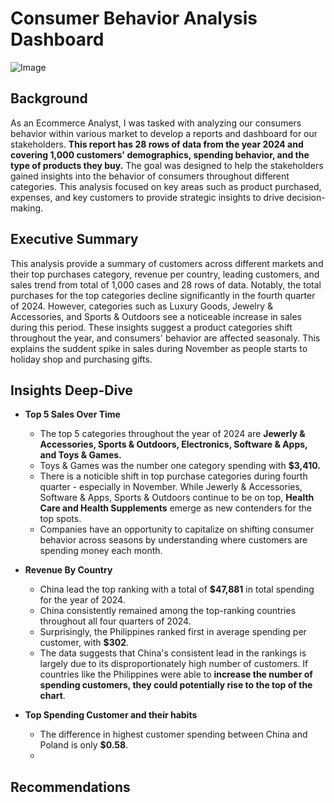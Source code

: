 # Consumer Behavior Analysis Dashboard

![Image](https://github.com/user-attachments/assets/b2b0a43b-7a73-4ab3-80af-7ebe67cc784d)

## Background
As an Ecommerce Analyst, I was tasked with analyzing our consumers behavior within various market to develop a reports and dashboard for our stakeholders. **This report has 28 rows of data from the year 2024 and covering 1,000 customers' demographics, spending behavior, and the type of products they buy.** The goal was designed to help the stakeholders gained insights into the behavior of consumers throughout different categories. This analysis focused on key areas such as product purchased, expenses, and key customers to provide strategic insights to drive decision-making.
## Executive Summary
This analysis provide a summary of customers across different markets and their top purchases category, revenue per country, leading customers, and sales trend from total of 1,000 cases and 28 rows of data. Notably, the total purchases for the top categories decline significantly in the fourth quarter of 2024. However, categories such as Luxury Goods, Jewelry & Accessories, and Sports & Outdoors see a noticeable increase in sales during this period. These insights suggest a product categories shift throughout the year, and consumers' behavior are affected seasonaly. This explains the suddent spike in sales during November as people starts to holiday shop and purchasing gifts.
## Insights Deep-Dive
- **Top 5 Sales Over Time**

  - The top 5 categories throughout the year of 2024 are **Jewerly & Accessories, Sports & Outdoors, Electronics, Software & Apps, and Toys & Games.**
  - Toys & Games was the number one category spending with **$3,410.**
  - There is a noticible shift in top purchase categories during fourth quarter - especially in November. While Jewerly & Accessories, Software & Apps, Sports & Outdoors continue to be on top, **Health Care and Health Supplements** emerge as new contenders for the top spots.
  - Companies have an opportunity to capitalize on shifting consumer behavior across seasons by understanding where customers are spending money each month.

- **Revenue By Country**

  - China lead the top ranking with a total of **$47,881** in total spending for the year of 2024.
  - China consistently remained among the top-ranking countries throughout all four quarters of 2024.
  - Surprisingly, the Philippines ranked first in average spending per customer, with **$302**.
  - The data suggests that China's consistent lead in the rankings is largely due to its disproportionately high number of customers. If countries like the Philippines were able to **increase the number of spending customers, they could potentially rise to the top of the chart**.

- **Top Spending Customer and their habits**

  - The difference in highest customer spending between China and Poland is only **$0.58**.
  - 

   
## Recommendations
